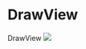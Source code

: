 # DrawView
DrawView
![](http://upload-images.jianshu.io/upload_images/6722970-d91c89e0bc6eaa41.gif?imageMogr2/auto-orient/strip%7CimageView2/2/w/372)
